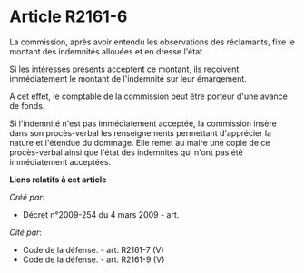 # Article R2161-6

La commission, après avoir entendu les observations des réclamants, fixe le montant des indemnités allouées et en dresse
l'état.

Si les intéressés présents acceptent ce montant, ils reçoivent immédiatement le montant de l'indemnité sur leur émargement.

A cet effet, le comptable de la commission peut être porteur d'une avance de fonds.

Si l'indemnité n'est pas immédiatement acceptée, la commission insère dans son procès-verbal les renseignements permettant
d'apprécier la nature et l'étendue du dommage. Elle remet au maire une copie de ce procès-verbal ainsi que l'état des
indemnités qui n'ont pas été immédiatement acceptées.

**Liens relatifs à cet article**

_Créé par_:

  - Décret n°2009-254 du 4 mars 2009 - art.

_Cité par_:

  - Code de la défense. - art. R2161-7 (V)
  - Code de la défense. - art. R2161-9 (V)
